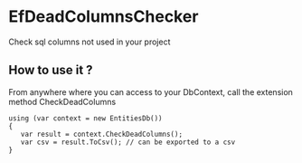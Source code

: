 # EfDeadColumnsChecker
Check sql columns not used in your project

## How to use it ?
From anywhere where you can access to your DbContext, call the extension method CheckDeadColumns

```
using (var context = new EntitiesDb())
{
   var result = context.CheckDeadColumns();
   var csv = result.ToCsv(); // can be exported to a csv
}
```
